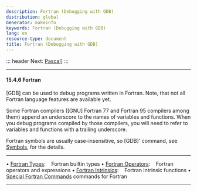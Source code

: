 ```yaml
---
description: Fortran (Debugging with GDB)
distribution: global
Generator: makeinfo
keywords: Fortran (Debugging with GDB)
lang: en
resource-type: document
title: Fortran (Debugging with GDB)
---
```

::: header
Next: [Pascal](Pascal.html#Pascal)]
:::

---

#### 15.4.6 Fortran

[GDB] can be used to debug programs written in Fortran. Note, that not all Fortran language features are available yet.

Some Fortran compilers ([GNU] Fortran 77 and Fortran 95 compilers among them) append an underscore to the names of variables and functions. When you debug programs compiled by those compilers, you will need to refer to variables and functions with a trailing underscore.

Fortran symbols are usually case-insensitive, so [GDB]' command, see [Symbols](Symbols.html#Symbols), for the details.

---

• [Fortran Types](Fortran-Types.html#Fortran-Types):                                         Fortran builtin types
• [Fortran Operators](Fortran-Operators.html#Fortran-Operators):                             Fortran operators and expressions
• [Fortran Intrinsics](Fortran-Intrinsics.html#Fortran-Intrinsics):                          Fortran intrinsic functions
• [Special Fortran Commands](Special-Fortran-Commands.html#Special-Fortran-Commands) commands for Fortran

---
